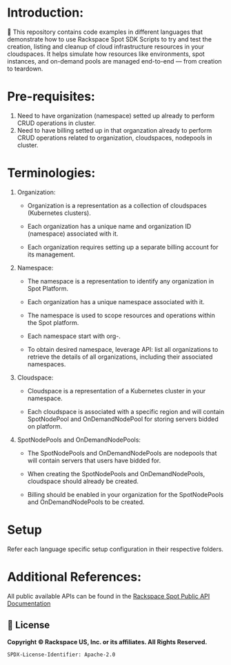 # Introduction:
🚀 This repository contains code examples in different languages that demonstrate how to use Rackspace Spot SDK Scripts to try and test the creation, listing and cleanup of cloud infrastructure resources in your cloudspaces. It helps simulate how resources like environments, spot instances, and on-demand pools are managed end-to-end — from creation to teardown.

# Pre-requisites:
1. Need to have organization (namespace) setted up already to perform CRUD operations in cluster.
2. Need to have billing setted up in that organzation already to perform CRUD operations related to organization, cloudspaces, nodepools in cluster.

# Terminologies:
1. Organization:

    - Organization is a representation as a collection of cloudspaces (Kubernetes clusters). 

    - Each organization has a unique name and organization ID (namespace) associated with it.

    - Each organization requires setting up a separate billing account for its management.

2. Namespace: 

    - The namespace is a representation to identify any organization in Spot Platform. 

    - Each organization has a unique namespace associated with it. 

    - The namespace is used to scope resources and operations within the Spot platform. 

    - Each namespace start with org-.

    - To obtain desired namespace, leverage API: list all organizations to retrieve the details of all organizations, including their associated namespaces.

3. Cloudspace:

    - Cloudspace is a representation of a Kubernetes cluster in your namespace.

    - Each cloudspace is associated with a specific region and will contain SpotNodePool and OnDemandNodePool for storing servers bidded on platform.

4. SpotNodePools and OnDemandNodePools: 

    - The SpotNodePools and OnDemandNodePools are nodepools that will contain servers that users have bidded for. 

    - When creating the SpotNodePools and OnDemandNodePools, cloudspace should already be created.

    - Billing should be enabled in your organization for the SpotNodePools and OnDemandNodePools to be created.

# Setup
Refer each language specific setup configuration in their respective folders.

# Additional References:
All public available APIs can be found in the [Rackspace Spot Public API Documentation](https://spot.rackspace.com/rackspace-spot-public-api)

## 📜 License
**Copyright © Rackspace US, Inc. or its affiliates. All Rights Reserved.**  

`SPDX-License-Identifier: Apache-2.0`
